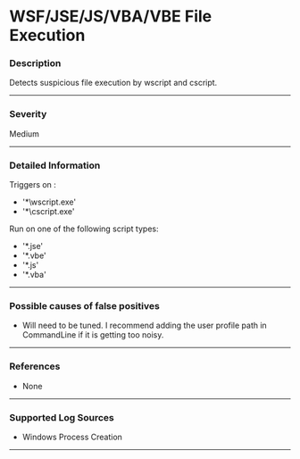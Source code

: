 # WSF/JSE/JS/VBA/VBE File Execution
### Description

Detects suspicious file execution by wscript and cscript.

-------------------
### Severity

Medium

-------------------

### Detailed Information

Triggers on :
  - '*\wscript.exe'
  - '*\cscript.exe'

Run on one of the following script types:
  - '*.jse'
  - '*.vbe'
  - '*.js'
  - '*.vba'

-------------------

### Possible causes of false positives

- Will need to be tuned. I recommend adding the user profile path in CommandLine if it is getting too noisy.

-------------------
### References

- None

-------------------
### Supported Log Sources

- Windows Process Creation

-------------------

